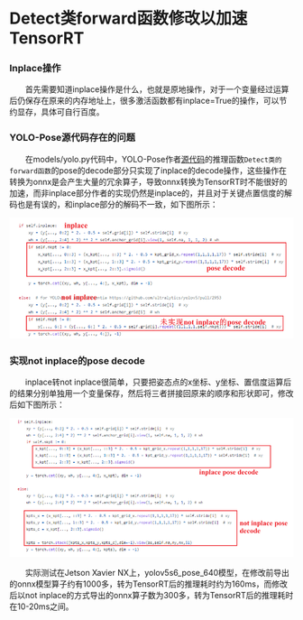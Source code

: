 # Detect类forward函数修改以加速TensorRT
### Inplace操作
&emsp;&emsp;首先需要知道inplace操作是什么，也就是原地操作，对于一个变量经过运算后仍保存在原来的内存地址上，很多激活函数都有inplace=True的操作，可以节约显存，具体可自行百度。

### YOLO-Pose源代码存在的问题
&emsp;&emsp;在models/yolo.py代码中，YOLO-Pose作者[源代码](https://github.com/TexasInstruments/edgeai-yolov5/blob/yolo-pose/models/yolo.py#L85)的推理函数`Detect类的forward函数`的pose的decode部分只实现了inplace的decode操作，这些操作在转换为onnx是会产生大量的冗余算子，导致onnx转换为TensorRT时不能很好的加速，而非inplace部分作者的实现仍然是inplace的，并且对于关键点置信度的解码也是有误的，和inplace部分的解码不一致，如下图所示：
<p align="center"><img width="800" src="md_imgs/a.png"></p>

### 实现not inplace的pose decode
&emsp;&emsp;inplace转not inplace很简单，只要把姿态点的x坐标、y坐标、置信度运算后的结果分别单独用一个变量保存，然后将三者拼接回原来的顺序和形状即可，修改后如下图所示：
<p align="center"><img width="800" src="md_imgs/b.png"></p>
&emsp;&emsp;实际测试在Jetson Xavier NX上，yolov5s6_pose_640模型，在修改前导出的onnx模型算子约有1000多，转为TensorRT后的推理耗时约为160ms，而修改后以not inplace的方式导出的onnx算子数为300多，转为TensorRT后的推理耗时在10-20ms之间。